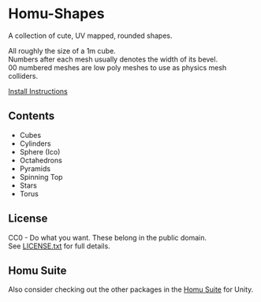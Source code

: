 # Homu-Shapes

A collection of cute, UV mapped, rounded shapes.  

All roughly the size of a 1m cube.  
Numbers after each mesh usually denotes the width of its bevel.  
00 numbered meshes are low poly meshes to use as physics mesh colliders.

[Install Instructions](Install.md)

## Contents

* Cubes
* Cylinders
* Sphere (Ico)
* Octahedrons
* Pyramids
* Spinning Top
* Stars
* Torus

## License

CC0 - Do what you want. These belong in the public domain.  
See [LICENSE.txt](LICENSE.txt) for full details.

## Homu Suite

Also consider checking out the other packages in the [Homu Suite](https://github.com/search?q=Teh-Lemon%2FHomu) for Unity.